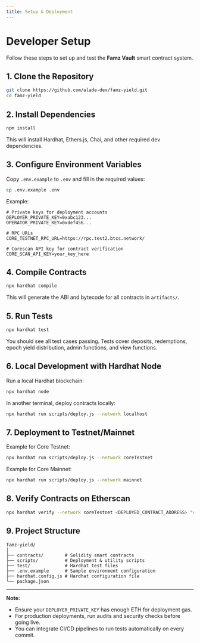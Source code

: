 ```yaml
---
title: Setup & Deployment
---
```


# Developer Setup

Follow these steps to set up and test the **Famz Vault** smart contract system.

## 1. Clone the Repository

```bash
git clone https://github.com/alade-dev/famz-yield.git
cd famz-yield
```

## 2. Install Dependencies

```bash
npm install
```

This will install Hardhat, Ethers.js, Chai, and other required dev dependencies.

## 3. Configure Environment Variables

Copy `.env.example` to `.env` and fill in the required values:

```bash
cp .env.example .env
```

Example:

```env
# Private keys for deployment accounts
DEPLOYER_PRIVATE_KEY=0xabc123...
OPERATOR_PRIVATE_KEY=0xdef456...

# RPC URLs
CORE_TESTNET_RPC_URL=https://rpc.test2.btcs.network/

# Corescan API key for contract verification
CORE_SCAN_API_KEY=your_key_here
```

## 4. Compile Contracts

```bash
npx hardhat compile
```

This will generate the ABI and bytecode for all contracts in `artifacts/`.

## 5. Run Tests

```bash
npx hardhat test
```

You should see all test cases passing.
Tests cover deposits, redemptions, epoch yield distribution, admin functions, and view functions.

## 6. Local Development with Hardhat Node

Run a local Hardhat blockchain:

```bash
npx hardhat node
```

In another terminal, deploy contracts locally:

```bash
npx hardhat run scripts/deploy.js --network localhost
```

## 7. Deployment to Testnet/Mainnet

Example for Core Testnet:

```bash
npx hardhat run scripts/deploy.js --network coreTestnet
```

Example for Core Mainnet:

```bash
npx hardhat run scripts/deploy.js --network mainnet
```

## 8. Verify Contracts on Etherscan

```bash
npx hardhat verify --network coreTestnet <DEPLOYED_CONTRACT_ADDRESS> "constructor_arg1" "constructor_arg2"
```

## 9. Project Structure

```
famz-yield/
│
├── contracts/        # Solidity smart contracts
├── scripts/          # Deployment & utility scripts
├── test/             # Hardhat test files
├── .env.example      # Sample environment configuration
├── hardhat.config.js # Hardhat configuration file
└── package.json
```

---

**Note:**

- Ensure your `DEPLOYER_PRIVATE_KEY` has enough ETH for deployment gas.
- For production deployments, run audits and security checks before going live.
- You can integrate CI/CD pipelines to run tests automatically on every commit.
